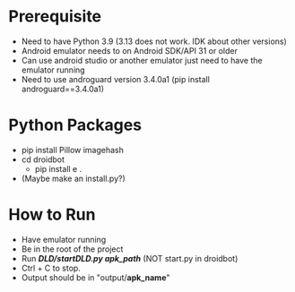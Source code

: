 # Prerequisite
- Need to have Python 3.9 (3.13 does not work. IDK about other versions)
- Android emulator needs to on Android SDK/API 31 or older
- Can use android studio or another emulator just need to have the emulator running
- Need to use androguard version 3.4.0a1 (pip install androguard==3.4.0a1)

# Python Packages
- pip install Pillow imagehash
- cd droidbot
    - pip install e .
- (Maybe make an install.py?)

# How to Run
- Have emulator running
- Be in the root of the project
- Run ***DLD/startDLD.py apk_path***  (NOT start.py in droidbot)
- Ctrl + C to stop.
- Output should be in "output/**apk_name**"

